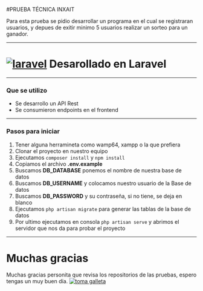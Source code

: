#PRUEBA TÉCNICA INXAIT

Para esta prueba se pidio desarrollar un programa en el cual se registraran usuarios, y depues de exitir minimo 5 usuarios realizar un sorteo para un ganador.

------------

# [![laravel](https://cdn.svgporn.com/logos/laravel.svg "laravel")](https://cdn.svgporn.com/logos/laravel.svg "laravel")  Desarollado en Laravel

------------

### Que se utilizo
-  Se desarrollo un API Rest
- Se consumieron endpoints en el frontend


------------

### Pasos para iniciar 
1.  Tener alguna herramineta como wamp64, xampp o la que prefiera
2.  Clonar el proyecto en nuestro equipo
3.  Ejecutamos `composer install` y `npm install` 
4.  Copiamos el archivo **.env.example** 
5.  Buscamos **DB_DATABASE** ponemos el nombre de nuestra base de datos
6.  Buscamos **DB_USERNAME** y colocamos nuestro usuario de la Base de datos
7. Buscamos **DB_PASSWORD** y su contraseña, si no tiene, se deja en blanco
8.  Ejecutamos `php artisan migrate` para generar las tablas de la base de datos 
9.  Por ultimo ejecutamos en consola `php artisan serve` y abrimos el servidor que nos da para probar el proyecto

------------

# Muchas gracias
Muchas gracias personita que revisa los repositorios de las pruebas, espero tengas un muy buen día. 
[![toma galleta](https://www.descargarstickers.com/publico/static/miniatura/2021/09/666511.gif "toma galleta")](https://www.descargarstickers.com/publico/static/miniatura/2021/09/666511.gif "toma galleta")


